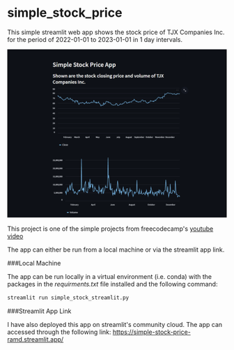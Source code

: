 # simple_stock_price

This simple streamlit web app shows the stock price of TJX Companies Inc. for the period of 2022-01-01 to 2023-01-01 in 1 day intervals. 

![streamlit app page](app_page.png "streamlit app page")

This project is one of the simple projects from freecodecamp's [youtube video](https://www.youtube.com/watch?v=JwSS70SZdyM)

The app can either be run from a local machine or via the streamlit app link.

###Local Machine

The app can be run locally in a virtual environment (i.e. conda) with the packages in the *requirments.txt* file installed and the following command:

```bash
streamlit run simple_stock_streamlit.py
```

###Streamlit App Link

I have also deployed this app on streamlit's community cloud. The app can accessed through the following link: https://simple-stock-price-ramd.streamlit.app/

